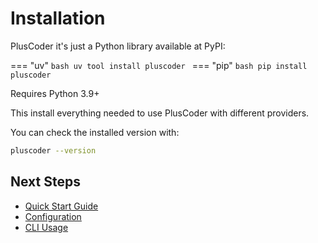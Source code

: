 # Installation

PlusCoder it's just a Python library available at PyPI:

=== "uv"
    ```bash
    uv tool install pluscoder
    ```
=== "pip"
    ```bash
    pip install pluscoder
    ```

Requires Python 3.9+

This install everything needed to use PlusCoder with different providers.

You can check the installed version with:

```bash
pluscoder --version
```

## Next Steps
- [Quick Start Guide](quick_start.md)
- [Configuration](documentation/configuration.md)
- [CLI Usage](documentation/cli.md)